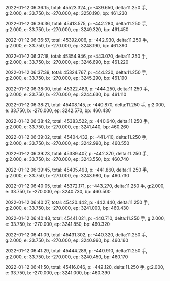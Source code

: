 2022-01-12 06:36:15, total: 45523.324, p: -439.650, delta:11.250 手, g:2.000, e: 33.750, b: -270.000, ep: 3250.190, bp: 461.230

2022-01-12 06:36:36, total: 45413.575, p: -442.280, delta:11.250 手, g:2.000, e: 33.750, b: -270.000, ep: 3249.320, bp: 461.450

2022-01-12 06:36:57, total: 45392.006, p: -442.930, delta:11.250 手, g:2.000, e: 33.750, b: -270.000, ep: 3248.190, bp: 461.390

2022-01-12 06:37:18, total: 45354.946, p: -443.070, delta:11.250 手, g:2.000, e: 33.750, b: -270.000, ep: 3246.690, bp: 461.220

2022-01-12 06:37:39, total: 45324.767, p: -444.230, delta:11.250 手, g:2.000, e: 33.750, b: -270.000, ep: 3245.290, bp: 461.190

2022-01-12 06:38:00, total: 45322.489, p: -444.250, delta:11.250 手, g:2.000, e: 33.750, b: -270.000, ep: 3244.630, bp: 461.110

2022-01-12 06:38:21, total: 45408.145, p: -440.870, delta:11.250 手, g:2.000, e: 33.750, b: -270.000, ep: 3242.570, bp: 460.430

2022-01-12 06:38:42, total: 45383.522, p: -440.640, delta:11.250 手, g:2.000, e: 33.750, b: -270.000, ep: 3241.440, bp: 460.260

2022-01-12 06:39:02, total: 45404.432, p: -441.410, delta:11.250 手, g:2.000, e: 33.750, b: -270.000, ep: 3242.990, bp: 460.550

2022-01-12 06:39:23, total: 45389.407, p: -442.370, delta:11.250 手, g:2.000, e: 33.750, b: -270.000, ep: 3243.550, bp: 460.740

2022-01-12 06:39:45, total: 45405.493, p: -441.860, delta:11.250 手, g:2.000, e: 33.750, b: -270.000, ep: 3243.980, bp: 460.730

2022-01-12 06:40:05, total: 45372.171, p: -443.270, delta:11.250 手, g:2.000, e: 33.750, b: -270.000, ep: 3240.730, bp: 460.500

2022-01-12 06:40:27, total: 45420.442, p: -442.440, delta:11.250 手, g:2.000, e: 33.750, b: -270.000, ep: 3241.000, bp: 460.430

2022-01-12 06:40:48, total: 45441.021, p: -440.710, delta:11.250 手, g:2.000, e: 33.750, b: -270.000, ep: 3241.850, bp: 460.320

2022-01-12 06:41:09, total: 45431.302, p: -440.320, delta:11.250 手, g:2.000, e: 33.750, b: -270.000, ep: 3240.960, bp: 460.160

2022-01-12 06:41:29, total: 45444.289, p: -440.910, delta:11.250 手, g:2.000, e: 33.750, b: -270.000, ep: 3240.450, bp: 460.170

2022-01-12 06:41:50, total: 45416.046, p: -442.120, delta:11.250 手, g:2.000, e: 33.750, b: -270.000, ep: 3241.000, bp: 460.390